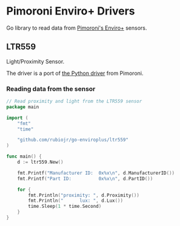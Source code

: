 # Pimoroni Enviro+ Drivers

Go library to read data from [Pimoroni's Enviro+](https://learn.pimoroni.com/tutorial/sandyj/getting-started-with-enviro-plus) sensors.

## LTR559

Light/Proximity Sensor.

The driver is a port of [the Python driver](https://github.com/pimoroni/ltr559-python) from Pimoroni.

### Reading data from the sensor

```Go
// Read proximity and light from the LTR559 sensor
package main

import (
	"fmt"
	"time"

	"github.com/rubiojr/go-enviroplus/ltr559"
)

func main() {
	d := ltr559.New()

	fmt.Printf("Manufacturer ID:  0x%x\n", d.ManufacturerID())
	fmt.Printf("Part ID:          0x%x\n", d.PartID())

	for {
		fmt.Println("proximity: ", d.Proximity())
		fmt.Println("      lux: ", d.Lux())
		time.Sleep(1 * time.Second)
	}
}
```

